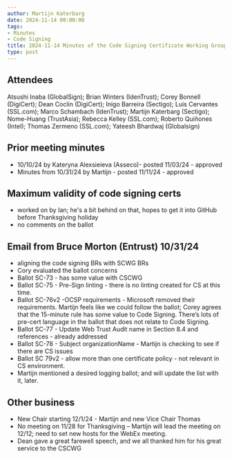 ```yaml
---
author: Martijn Katerbarg
date: 2024-11-14 00:00:00
tags:
- Minutes
- Code Signing
title: 2024-11-14 Minutes of the Code Signing Certificate Working Group
type: post
---
```


## Attendees

Atsushi Inaba (GlobalSign); Brian Winters (IdenTrust); Corey Bonnell (DigiCert); Dean Coclin (DigiCert); Inigo Barreira (Sectigo); Luis Cervantes (SSL.com); Marco Schambach (IdenTrust); Martijn Katerbarg (Sectigo); Nome-Huang (TrustAsia); Rebecca Kelley (SSL.com); Roberto Quiñones (Intel); Thomas Zermeno (SSL.com); Yateesh Bhardwaj (Globalsign)
 
## Prior meeting minutes 
* 10/10/24 by Kateryna Alexsieieva (Asseco)- posted 11/03/24 - approved
* Minutes from 10/31/24 by Martijn - posted 11/11/24 - approved

## Maximum validity of code signing certs
* worked on by Ian; he's a bit behind on that, hopes to get it into GitHub before Thanksgiving holiday 
* no comments on the ballot

## Email from Bruce Morton (Entrust) 10/31/24 
* aligning the code signing BRs with SCWG BRs 
* Cory evaluated the ballot concerns 
* Ballot SC-73 - has some value with CSCWG
* Ballot SC-75 - Pre-Sign linting - there is no linting created for CS at this time.
* Ballot SC-76v2 -OCSP requirements - Microsoft removed their requirements.  Martijn feels like we could follow the ballot; Corey agrees that the 15-minute rule has some value to Code Signing.  There’s lots of pre-cert language in the ballot that does not relate to Code Signing.
* Ballot SC-77 - Update Web Trust Audit name in Section 8.4 and references - already addressed
* Ballot SC-78 - Subject organizationName - Martijn is checking to see if there are CS issues
* Ballot SC 79v2 - allow more than one certificate policy - not relevant in CS environment.
* Martijn mentioned a desired logging ballot; and will update the list with it, later.

## Other business 
* New Chair starting 12/1/24 - Martijn and new Vice Chair Thomas
* No meeting on 11/28 for Thanksgiving – Martijn will lead the meeting on 12/12; need to set new hosts for the WebEx meeting.     
* Dean gave a great farewell speech, and we all thanked him for his great service to the CSCWG
 
 